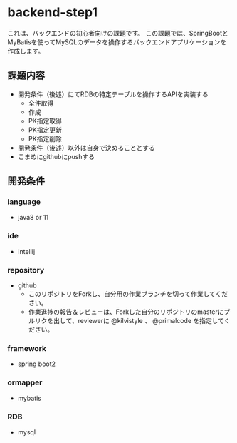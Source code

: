 # backend-step1
これは、バックエンドの初心者向けの課題です。
この課題では、SpringBootとMyBatisを使ってMySQLのデータを操作するバックエンドアプリケーションを作成します。

## 課題内容
- 開発条件（後述）にてRDBの特定テーブルを操作するAPIを実装する
  - 全件取得
  - 作成
  - PK指定取得
  - PK指定更新
  - PK指定削除
- 開発条件（後述）以外は自身で決めることとする
- こまめにgithubにpushする
## 開発条件
### language
- java8 or 11
### ide
- intellij
### repository
- github
  - このリポジトリをForkし、自分用の作業ブランチを切って作業してください。
  - 作業進捗の報告＆レビューは、Forkした自分のリポジトリのmasterにプルリクを出して、reviewerに @kilvistyle 、 @primalcode を指定してください。
### framework
- spring boot2
### ormapper
- mybatis
### RDB
- mysql
